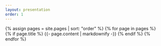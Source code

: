 ```yaml
---
layout: presentation
order: 1
---
```


{% assign pages = site.pages | sort: "order" %}
{% for page in pages %}
  {% if page.title  %}
    {{- page.content | markdownify -}}
  {% endif %}
{% endfor %}

 
 